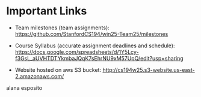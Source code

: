 
# Important Links
- Team milestones (team assignments): https://github.com/StanfordCS194/win25-Team25/milestones
- Course Syllabus (accurate assignment deadlines and schedule): https://docs.google.com/spreadsheets/d/1Y5Lcy-f3GsL_aUVHTDTYkmbaJQqK7sEhrNU9xM57UpQ/edit?usp=sharing

- Website hosted on aws S3 bucket: http://cs194w25.s3-website.us-east-2.amazonaws.com/ 

alana esposito
